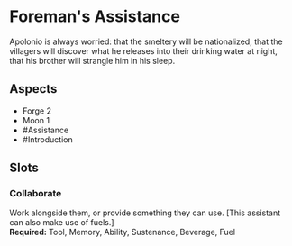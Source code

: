# Foreman's Assistance
Apolonio is always worried: that the smeltery will be nationalized, that the villagers will discover what he releases into their drinking water at night, that his brother will strangle him in his sleep. 
## Aspects
- Forge 2
- Moon 1
- #Assistance
-  #Introduction 
## Slots
### Collaborate
Work alongside them, or provide something they can use. \[This  assistant can also make use of fuels.]<br>**Required:** Tool, Memory, Ability, Sustenance, Beverage, Fuel